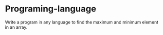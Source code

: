 # Programing-language
Write a program in any language to find the maximum and minimum element in an array.
